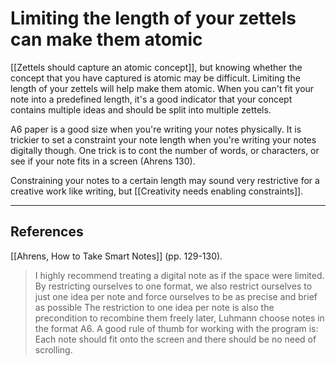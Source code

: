 # Limiting the length of your zettels can make them atomic
[[Zettels should capture an atomic concept]], but knowing whether the concept that you have captured is atomic may be difficult. Limiting the length of your zettels will help make them atomic. When you can't fit your note into a predefined length, it's a good indicator that your concept contains multiple ideas and should be split into multiple zettels.

A6 paper is a good size when you're writing your notes physically. It is trickier to set a constraint your note length when you're writing your notes digitally though. One trick is to cont the number of words, or characters, or see if your note fits in a screen (Ahrens 130).

Constraining your notes to a certain length may sound very restrictive for a creative work like writing, but [[Creativity needs enabling constraints]].

- - -
## References
[[Ahrens, How to Take Smart Notes]] (pp. 129-130).
> I highly recommend treating a digital note as if the space were limited. By restricting ourselves to one format, we also restrict ourselves to just one idea per note and force ourselves to be as precise and brief as possible The restriction to one idea per note is also the precondition to recombine them freely later, Luhmann choose notes in the format A6. A good rule of thumb for working with the program is: Each note should fit onto the screen and there should be no need of scrolling.

<!-- #evergreen #constraint -->

<!-- {BearID:28FF2E70-DB19-4562-9A4C-B590297C0C43-71920-00017F9CBDCA9C1B} -->
